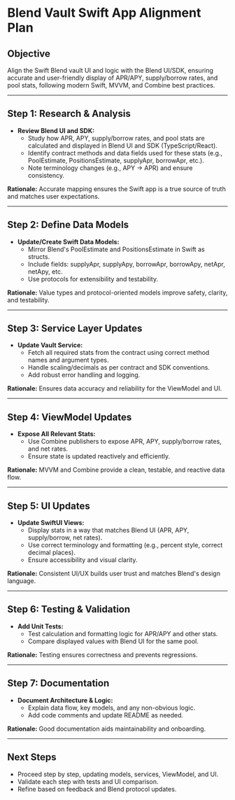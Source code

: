 # Blend Vault Swift App Alignment Plan

## Objective
Align the Swift Blend vault UI and logic with the Blend UI/SDK, ensuring accurate and user-friendly display of APR/APY, supply/borrow rates, and pool stats, following modern Swift, MVVM, and Combine best practices.

---

## Step 1: Research & Analysis
- **Review Blend UI and SDK:**
  - Study how APR, APY, supply/borrow rates, and pool stats are calculated and displayed in Blend UI and SDK (TypeScript/React).
  - Identify contract methods and data fields used for these stats (e.g., PoolEstimate, PositionsEstimate, supplyApr, borrowApr, etc.).
  - Note terminology changes (e.g., APY → APR) and ensure consistency.

**Rationale:**
Accurate mapping ensures the Swift app is a true source of truth and matches user expectations.

---

## Step 2: Define Data Models
- **Update/Create Swift Data Models:**
  - Mirror Blend's PoolEstimate and PositionsEstimate in Swift as structs.
  - Include fields: supplyApr, supplyApy, borrowApr, borrowApy, netApr, netApy, etc.
  - Use protocols for extensibility and testability.

**Rationale:**
Value types and protocol-oriented models improve safety, clarity, and testability.

---

## Step 3: Service Layer Updates
- **Update Vault Service:**
  - Fetch all required stats from the contract using correct method names and argument types.
  - Handle scaling/decimals as per contract and SDK conventions.
  - Add robust error handling and logging.

**Rationale:**
Ensures data accuracy and reliability for the ViewModel and UI.

---

## Step 4: ViewModel Updates
- **Expose All Relevant Stats:**
  - Use Combine publishers to expose APR, APY, supply/borrow rates, and net rates.
  - Ensure state is updated reactively and efficiently.

**Rationale:**
MVVM and Combine provide a clean, testable, and reactive data flow.

---

## Step 5: UI Updates
- **Update SwiftUI Views:**
  - Display stats in a way that matches Blend UI (APR, APY, supply/borrow, net rates).
  - Use correct terminology and formatting (e.g., percent style, correct decimal places).
  - Ensure accessibility and visual clarity.

**Rationale:**
Consistent UI/UX builds user trust and matches Blend's design language.

---

## Step 6: Testing & Validation
- **Add Unit Tests:**
  - Test calculation and formatting logic for APR/APY and other stats.
  - Compare displayed values with Blend UI for the same pool.

**Rationale:**
Testing ensures correctness and prevents regressions.

---

## Step 7: Documentation
- **Document Architecture & Logic:**
  - Explain data flow, key models, and any non-obvious logic.
  - Add code comments and update README as needed.

**Rationale:**
Good documentation aids maintainability and onboarding.

---

## Next Steps
- Proceed step by step, updating models, services, ViewModel, and UI.
- Validate each step with tests and UI comparison.
- Refine based on feedback and Blend protocol updates. 